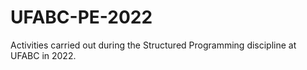 # UFABC-PE-2022
Activities carried out during the Structured Programming discipline at UFABC in 2022.
